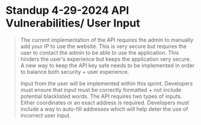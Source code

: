 # Standup 4-29-2024 API Vulnerabilities/ User Input 

> The current implementation of the API requires the admin to manually add your IP to use the website.
> This is very secure but requires the user to contact the admin to be able to use the application.
> This hinders the user's experience but keeps the application very secure. A new way to keep the API key
> safe needs to be implemented in order to balance both security + user experience.
>
> Input from the user will be implemented within this sprint. Developers must ensure that input must be correctly formatted + not include potential blacklisted words.
> The API requires two types of inputs. Either coordinates or an exact address is required. Developers must include a way to auto-fill addresses which will help deter
> the use of incorrect user input.
